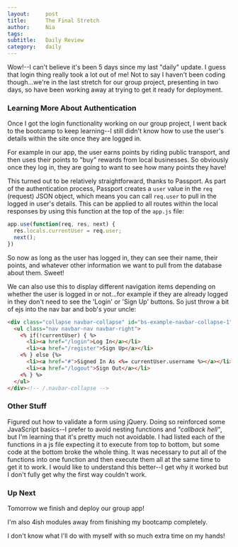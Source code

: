 ```yaml
---
layout:     post
title:      The Final Stretch
author:     Nia
tags: 		  
subtitle:  	Daily Review
category:   daily
---
```


Wow!--I can't believe it's been 5 days since my last "daily" update. I guess that login thing really took a lot out of me! Not to say I haven't been coding though...we're in the last stretch for our group project, presenting in two days, so have been working away at trying to get it ready for deployment.

### Learning More About Authentication

Once I got the login functionality working on our group project, I went back to the bootcamp to keep learning--I still didn't know how to use the user's details within the site once they are logged in.

For example in our app, the user earns points by riding public transport, and then uses their points to "buy" rewards from local businesses. So obviously once they log in, they are going to want to see how many points they have!

This turned out to be relatively straightforward, thanks to Passport. As part of the authentication process, Passport creates a `user` value in the `req` (request) JSON object, which means you can call `req.user` to pull in the logged in user's details. This can be applied to all routes within the local responses by using this function at the top of the `app.js` file:
```javascript
app.use(function(req, res, next) {
  res.locals.currentUser = req.user;
  next();
})
```

So now as long as the user has logged in, they can see their name, their points, and whatever other information we want to pull from the database about them. Sweet!

We can also use this to display different navigation items depending on whether the user is logged in or not...for example if they are already logged in they don't need to see the 'Login' or 'Sign Up' buttons. So just throw a bit of ejs into the nav bar and bob's your uncle:
```html
<div class="collapse navbar-collapse" id="bs-example-navbar-collapse-1">
  <ul class="nav navbar-nav navbar-right">
    <% if(!currentUser) { %>
      <li><a href="/login">Log In</a></li>
      <li><a href="/register">Sign Up</a></li>
    <% } else {%>
      <li><a href="#">Signed In As <%= currentUser.username %></a></li>
      <li><a href="/logout">Sign Out</a></li>
    <% } %>
  </ul>
</div><!-- /.navbar-collapse -->
```

### Other Stuff

Figured out how to validate a form using jQuery. Doing so reinforced some JavaScript basics--I prefer to avoid nesting functions and *"callback hell"*, but I'm learning that it's pretty much not avoidable. I had listed each of the functions in a js file expecting it to execute from top to bottom, but some code at the bottom broke the whole thing. It was necessary to put all of the functions into one function and then execute them all at the same time to get it to work. I would like to understand this better--I get why it worked but I don't fully get why the first way couldn't work.

### Up Next

Tomorrow we finish and deploy our group app!

I'm also 4ish modules away from finishing my bootcamp completely.

I don't know what I'll do with myself with so much extra time on my hands!
